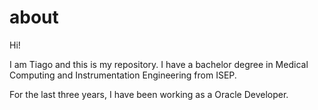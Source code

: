 # about

Hi!

I am Tiago and this is my repository.
I have a bachelor degree in Medical Computing and Instrumentation Engineering from ISEP.

For the last three years, I have been working as a Oracle Developer.
